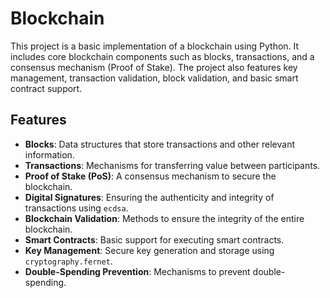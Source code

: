 # Blockchain

This project is a basic implementation of a blockchain using Python. It includes core blockchain components such as blocks, transactions, and a consensus mechanism (Proof of Stake). The project also features key management, transaction validation, block validation, and basic smart contract support.

## Features

- **Blocks**: Data structures that store transactions and other relevant information.
- **Transactions**: Mechanisms for transferring value between participants.
- **Proof of Stake (PoS)**: A consensus mechanism to secure the blockchain.
- **Digital Signatures**: Ensuring the authenticity and integrity of transactions using `ecdsa`.
- **Blockchain Validation**: Methods to ensure the integrity of the entire blockchain.
- **Smart Contracts**: Basic support for executing smart contracts.
- **Key Management**: Secure key generation and storage using `cryptography.fernet`.
- **Double-Spending Prevention**: Mechanisms to prevent double-spending.